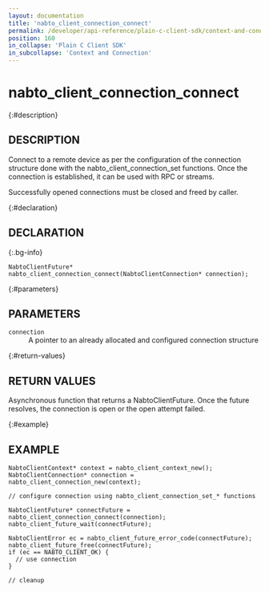 ```yaml
---
layout: documentation
title: 'nabto_client_connection_connect'
permalink: /developer/api-reference/plain-c-client-sdk/context-and-connection/nabto_client_connection_connect.html
position: 160
in_collapse: 'Plain C Client SDK'
in_subcollapse: 'Context and Connection'
---
```


# nabto_client_connection_connect

{:#description}
## DESCRIPTION

Connect to a remote device as per the configuration of the connection structure done with the nabto_client_connection_set functions. Once the connection is established, it can be used with RPC or streams.

Successfully opened connections must be closed and freed by caller.

{:#declaration}
## DECLARATION

{:.bg-info}
```
NabtoClientFuture* nabto_client_connection_connect(NabtoClientConnection* connection);
```

{:#parameters}
## PARAMETERS

<dl>
  <div>
    <dt><code>connection</code></dt>
    <dd>A pointer to an already allocated and configured connection structure</dd>
  </div>
</dl>

{:#return-values}
## RETURN VALUES

Asynchronous function that returns a NabtoClientFuture. Once the future resolves, the connection is open or the open attempt failed.

{:#example}
## EXAMPLE

```
NabtoClientContext* context = nabto_client_context_new();
NabtoClientConnection* connection = nabto_client_connection_new(context);

// configure connection using nabto_client_connection_set_* functions

NabtoClientFuture* connectFuture = nabto_client_connection_connect(connection);
nabto_client_future_wait(connectFuture);

NabtoClientError ec = nabto_client_future_error_code(connectFuture);
nabto_client_future_free(connectFuture);
if (ec == NABTO_CLIENT_OK) {
  // use connection
}

// cleanup
```